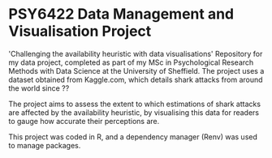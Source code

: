 # PSY6422 Data Management and Visualisation Project
  
'Challenging the availability heuristic with data visualisations'
Repository for my data project, completed as part of my MSc in Psychological Research Methods with Data Science at the University of Sheffield.
The project uses a dataset obtained from Kaggle.com, which details shark attacks from around the world since ??  

The project aims to assess the extent to which estimations of shark attacks are affected by the availability heuristic, by visualising this data for readers to gauge how accurate their perceptions are.  

This project was coded in R, and a dependency manager (Renv) was used to manage packages.
